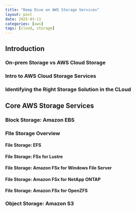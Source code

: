 ```yaml
---
title: "Deep Dive on AWS Storage Services"
layout: post
date: 2025-03-11
categories: [aws]
tags: [cloud, storage]
---
```

## Introduction

### On-prem Storage vs AWS Cloud Storage

### Intro to AWS Cloud Storage Services

### Identifying the Right Storage Solution in the CLoud

## Core AWS Storage Services

### Block Storage: Amazon EBS

### FIle Storage Overview

#### File Storage: EFS

#### File Storage: FSx for Lustre

#### File Storage: Amazon FSx for Windows File Server

#### File Storage: Amazon FSx for NetApp ONTAP

#### File Storage: Amazon FSx for OpenZFS

### Object Storage: Amazon S3









